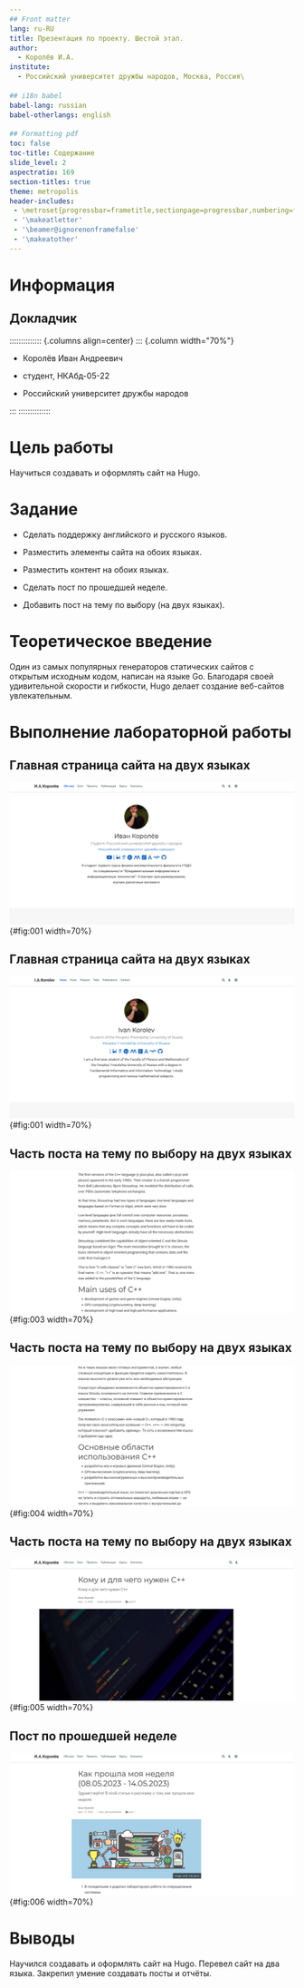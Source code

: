 ```yaml
---
## Front matter
lang: ru-RU
title: Презентация по проекту. Шестой этап.
author:
  - Королёв И.А.
institute:
  - Российский университет дружбы народов, Москва, Россия\

## i18n babel
babel-lang: russian
babel-otherlangs: english

## Formatting pdf
toc: false
toc-title: Содержание
slide_level: 2
aspectratio: 169
section-titles: true
theme: metropolis
header-includes:
 - \metroset{progressbar=frametitle,sectionpage=progressbar,numbering=fraction}
 - '\makeatletter'
 - '\beamer@ignorenonframefalse'
 - '\makeatother'
---
```


# Информация

## Докладчик

:::::::::::::: {.columns align=center}
::: {.column width="70%"}

  * Королёв Иван Андреевич
  
  * студент, НКАбд-05-22
  
  * Российский университет дружбы народов
  
:::
::::::::::::::

# Цель работы

Научиться создавать и  оформлять сайт на Hugo.

# Задание

* Сделать поддержку английского и русского языков.

* Разместить элементы сайта на обоих языках.

* Разместить контент на обоих языках.

* Сделать пост по прошедшей неделе.

* Добавить пост на тему по выбору (на двух языках).

# Теоретическое введение

Один из самых популярных генераторов статических сайтов с открытым исходным кодом, написан на языке Go. Благодаря своей удивительной скорости и гибкости, Hugo делает создание веб-сайтов увлекательным.

# Выполнение лабораторной работы

## Главная страница сайта на двух языках 

![Главная страница сайта на двух языках](image/3.png){#fig:001 width=70%}

## Главная страница сайта на двух языках 

![Главная страница сайта на двух языках](image/4.png){#fig:001 width=70%}

## Часть поста на тему по выбору на двух языках 

![Часть отчёта на двух языках](image/5.png){#fig:003 width=70%}

## Часть поста на тему по выбору на двух языках 

![Часть отчёта на двух языках](image/7.png){#fig:004 width=70%}

## Часть поста на тему по выбору на двух языках 

![Часть отчёта на двух языках](image/1.png){#fig:005 width=70%}

## Пост по прошедшей неделе

![Пост по прошедшей неделе](image/2.png){#fig:006 width=70%}

# Выводы

Научился создавать и оформлять сайт на Hugo. Перевел сайт на два языка. Закрепил умение создавать посты и отчёты.


